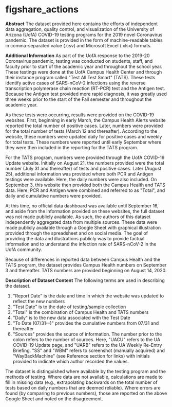 # figshare_actions

**Abstract**
The dataset provided here contains the efforts of independent data aggregation,
quality control, and visualization of the University of Arizona (UofA) COVID-19
testing programs for the 2019 novel Coronavirus pandemic. The dataset is
provided in the form of machine-readable tables in comma-separated value (.csv)
and Microsoft Excel (.xlsx) formats.


**Additional Information**
As part of the UofA response to the 2019-20 Coronavirus pandemic, testing was
conducted on students, staff, and faculty prior to start of the academic year
and throughout the school year. These testings were done at the UofA Campus
Health Center and through their instance program called "Test All Test Smart"
(TATS). These tests identify active cases of SARS-nCoV-2 infections using the
reverse transcription polymerase chain reaction (RT-PCR) test and the Antigen
test. Because the Antigen test provided more rapid diagnosis, it was greatly
used three weeks prior to the start of the Fall semester and throughout the
academic year.

As these tests were occurring, results were provided on the COVID-19 websites.
First, beginning in early March, the Campus Health Alerts website reported the
total number of positive cases. Later, numbers were provided for the total
number of tests (March 12 and thereafter). According to the website, these
numbers were updated daily for positive cases and weekly for total tests.
These numbers were reported until early September where they were then included
in the reporting for the TATS program.


For the TATS program, numbers were provided through the UofA COVID-19 Update
website. Initially on August 21, the numbers provided were the total number
(July 31 and thereafter) of tests and positive cases. Later (August 25),
additional information was provided where both PCR and Antigen testings were
available. Here, the daily numbers were also included. On September 3, this
website then provided both the Campus Health and TATS data. Here, PCR and
Antigen were combined and referred to as "Total", and daily and cumulative
numbers were provided.

At this time, no official data dashboard was available until September 16,
and aside from the information provided on these websites, the full dataset
was not made publicly available. As such, the authors of this dataset
independently aggregated data from multiple sources. These data were made
publicly available through a Google Sheet with graphical illustration provided
through the spreadsheet and on social media. The goal of providing the data
and illustrations publicly was to provide factual information and to understand
the infection rate of SARS-nCoV-2 in the UofA community.

Because of differences in reported data between Campus Health and the TATS
program, the dataset provides Campus Health numbers on September 3 and
thereafter. TATS numbers are provided beginning on August 14, 2020.

**Description of Dataset Content**
The following terms are used in describing the dataset.
1. "Report Date" is the date and time in which the website was updated to
   reflect the new numbers
2. "Test Date" is to the date of testing/sample collection
3. "Total" is the combination of Campus Health and TATS numbers
4. "Daily" is to the new data associated with the Test Date
5. "To Date (07/31--)" provides the cumulative numbers from 07/31 and
   thereafter
6. "Sources" provides the source of information. The number prior to the
   colon refers to the number of sources. Here, "UACU" refers to the UA
   COVID-19 Update page, and "UARB" refers to the UA Weekly Re-Entry Briefing.
   "SS" and "WBM" refers to screenshot (manually acquired) and "WayBackMachine"
   (see Reference section for links) with initials provided to indicate which
   author recorded the values.

The dataset is distinguished where available by the testing program and the
methods of testing. Where data are not available, calculations are made to
fill in missing data (e.g., extrapolating backwards on the total number of
tests based on daily numbers that are deemed reliable). Where errors are
found (by comparing to previous numbers), those are reported on the above
Google Sheet and noted on the disagreement.
